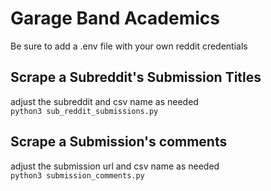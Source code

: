 # Garage Band Academics

Be sure to add a .env file with your own reddit credentials

## Scrape a Subreddit's Submission Titles
adjust the subreddit and csv name as needed  
`python3 sub_reddit_submissions.py`

## Scrape a Submission's comments
adjust the submission url and csv name as needed  
`python3 submission_comments.py`
